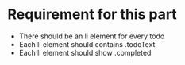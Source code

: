 # Requirement for this part
- There should be an li element for every todo
- Each li element should contains .todoText
- Each li element should show .completed
